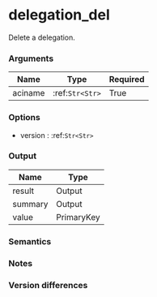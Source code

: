 [//]: # (THE CONTENT BELOW IS GENERATED. DO NOT EDIT.)
# delegation_del
Delete a delegation.

### Arguments
|Name|Type|Required
|-|-|-
|aciname|:ref:`Str<Str>`|True

### Options
* version : :ref:`Str<Str>`

### Output
|Name|Type
|-|-
|result|Output
|summary|Output
|value|PrimaryKey

[//]: # (ADD YOUR NOTES BELOW. THESE WILL BE PICKED EVERY TIME THE DOCS ARE REGENERATED. //end)
### Semantics

### Notes

### Version differences